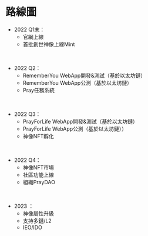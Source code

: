 # 路線圖

* 2022 Q1末：
    - 官網上線
    - 首批創世神像上線Mint  
<br>

* 2022 Q2：
    - RememberYou WebApp開發&測試（基於以太坊鏈）
    - RememberYou WebApp公測（基於以太坊鏈）
    - Pray任務系統
<br>

* 2022 Q3：
    - PrayForLife WebApp開發&測試（基於以太坊鏈）
    - PrayForLife WebApp公測（基於以太坊鏈））
    - 神像NFT孵化
<br>
  
* 2022 Q4：
    - 神像NFT市場 
    - 社區功能上線
    - 組織PrayDAO
<br>

* 2023 ：
    - 神像屬性升級
    - 支持多鏈/L2
    - IEO/IDO


